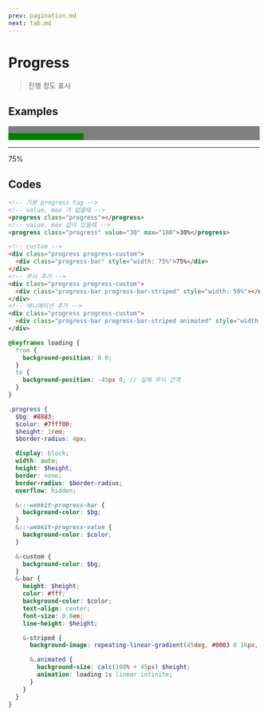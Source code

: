 ```yaml
---
prev: pagination.md
next: tab.md
---
```


# Progress

> 진행 정도 표시

## Examples

<div class="box box-row">
  <progress class="progress"></progress>
  <!-- | -->
  <progress class="progress" value="30" max="100">30%</progress>
  <hr>
  <!-- custom -->
  <div class="progress progress-custom">
    <div class="progress-bar" style="width: 75%">75%</div>
  </div>
  <div class="progress progress-custom">
    <div class="progress-bar progress-bar-striped" style="width: 50%"></div>
  </div>
  <div class="progress progress-custom">
    <div class="progress-bar progress-bar-striped animated" style="width: 80%"></div>
  </div>
</div>

## Codes

<CodeGroup>
  <CodeGroupItem title="html">

```html
<!-- 기본 progress tag -->
<!-- value, max 가 없을때 -->
<progress class="progress"></progress>
<!-- value, max 값이 있을때 -->
<progress class="progress" value="30" max="100">30%</progress>

<!-- custom -->
<div class="progress progress-custom">
  <div class="progress-bar" style="width: 75%">75%</div>
</div>
<!-- 무늬 추가 -->
<div class="progress progress-custom">
  <div class="progress-bar progress-bar-striped" style="width: 50%"></div>
</div>
<!-- 애니메이션 추가 -->
<div class="progress progress-custom">
  <div class="progress-bar progress-bar-striped animated" style="width: 50%"></div>
</div>
```

  </CodeGroupItem>
  <CodeGroupItem title="SCSS">

```scss
@keyframes loading {
  from {
    background-position: 0 0;
  }
  to {
    background-position: -45px 0; // 실제 무늬 간격
  }
}

.progress {
  $bg: #8883;
  $color: #7fff00;
  $height: 1rem;
  $border-radius: 4px;

  display: block;
  width: auto;
  height: $height;
  border: none;
  border-radius: $border-radius;
  overflow: hidden;

  &::-webkit-progress-bar {
    background-color: $bg;
  }
  &::-webkit-progress-value {
    background-color: $color;
  }

  &-custom {
    background-color: $bg;
  }
  &-bar {
    height: $height;
    color: #fff;
    background-color: $color;
    text-align: center;
    font-size: 0.8em;
    line-height: $height;

    &-striped {
      background-image: repeating-linear-gradient(45deg, #0003 0 16px, #0000 16px 32px);

      &.animated {
        background-size: calc(100% + 45px) $height;
        animation: loading 1s linear infinite;
      }
    }
  }
}
```

  </CodeGroupItem>
</CodeGroup>

<style lang="scss" scoped>
@keyframes loading {
  from {
    background-position: 0 0;
  }
  to {
    background-position: -45px 0; // 실제 무늬 간격
  }
}

.progress {
  $bg: #8883;
  $color: #7fff00;
  $height: 1rem;
  $border-radius: 4px;

  display: block;
  width: auto;
  height: $height;
  border: none;
  border-radius: $border-radius;
  overflow: hidden;

  &::-webkit-progress-bar {
    background-color: $bg;
  }
  &-bar,
  &::-webkit-progress-value {
    background-color: var(--c-brand);
  }

  &-custom {
    background-color: $bg;
  }
  &-bar {
    height: $height;
    text-align: center;
    font-size: 0.8em;
    color: var(--c-bg);
    line-height: $height;

    &-striped {
      background-image: repeating-linear-gradient(45deg, #0003 0 16px, #0000 16px 32px);

      &.animated {
        background-size: calc(100% + 45px) $height;
        animation: loading 1s linear infinite;
      }
    }
  }
}
</style>